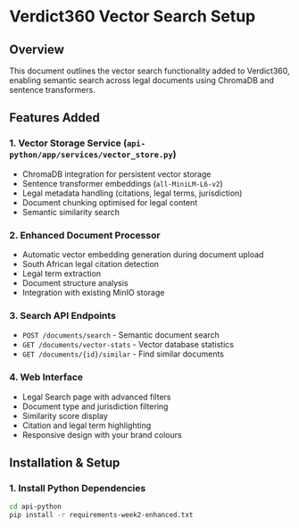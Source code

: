 # Verdict360 Vector Search Setup

## Overview
This document outlines the vector search functionality added to Verdict360, enabling semantic search across legal documents using ChromaDB and sentence transformers.

## Features Added

### 1. Vector Storage Service (`api-python/app/services/vector_store.py`)
- ChromaDB integration for persistent vector storage
- Sentence transformer embeddings (`all-MiniLM-L6-v2`)
- Legal metadata handling (citations, legal terms, jurisdiction)
- Document chunking optimised for legal content
- Semantic similarity search

### 2. Enhanced Document Processor
- Automatic vector embedding generation during document upload
- South African legal citation detection
- Legal term extraction
- Document structure analysis
- Integration with existing MinIO storage

### 3. Search API Endpoints
- `POST /documents/search` - Semantic document search
- `GET /documents/vector-stats` - Vector database statistics
- `GET /documents/{id}/similar` - Find similar documents

### 4. Web Interface
- Legal Search page with advanced filters
- Document type and jurisdiction filtering
- Similarity score display
- Citation and legal term highlighting
- Responsive design with your brand colours

## Installation & Setup

### 1. Install Python Dependencies
```bash
cd api-python
pip install -r requirements-week2-enhanced.txt
